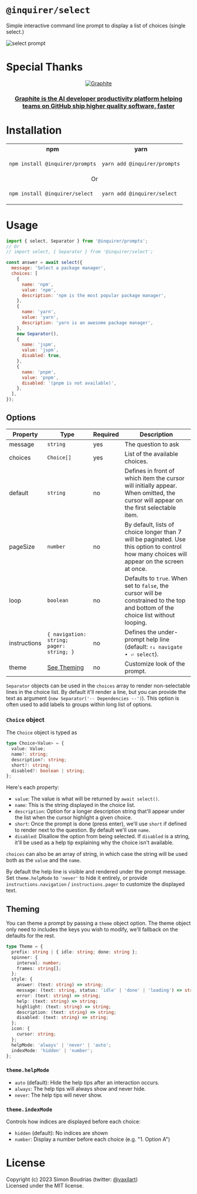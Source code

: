 # `@inquirer/select`

Simple interactive command line prompt to display a list of choices (single select.)

![select prompt](https://cdn.rawgit.com/SBoudrias/Inquirer.js/28ae8337ba51d93e359ef4f7ee24e79b69898962/assets/screenshots/list.svg)

# Special Thanks

<div align="center" markdown="1">

[![Graphite](https://github.com/user-attachments/assets/53db40ca-2254-481a-a094-6597f8716e29)](https://graphite.dev/?utm_source=github&utm_medium=repo&utm_campaign=inquirerjs)<br>

### [Graphite is the AI developer productivity platform helping teams on GitHub ship higher quality software, faster](https://graphite.dev/?utm_source=github&utm_medium=repo&utm_campaign=inquirerjs)

</div>

# Installation

<table>
<tr>
  <th>npm</th>
  <th>yarn</th>
</tr>
<tr>
<td>

```sh
npm install @inquirer/prompts
```

</td>
<td>

```sh
yarn add @inquirer/prompts
```

</td>
</tr>
<tr>
<td colSpan="2" align="center">Or</td>
</tr>
<tr>
<td>

```sh
npm install @inquirer/select
```

</td>
<td>

```sh
yarn add @inquirer/select
```

</td>
</tr>
</table>

# Usage

```js
import { select, Separator } from '@inquirer/prompts';
// Or
// import select, { Separator } from '@inquirer/select';

const answer = await select({
  message: 'Select a package manager',
  choices: [
    {
      name: 'npm',
      value: 'npm',
      description: 'npm is the most popular package manager',
    },
    {
      name: 'yarn',
      value: 'yarn',
      description: 'yarn is an awesome package manager',
    },
    new Separator(),
    {
      name: 'jspm',
      value: 'jspm',
      disabled: true,
    },
    {
      name: 'pnpm',
      value: 'pnpm',
      disabled: '(pnpm is not available)',
    },
  ],
});
```

## Options

| Property     | Type                                     | Required | Description                                                                                                                                 |
| ------------ | ---------------------------------------- | -------- | ------------------------------------------------------------------------------------------------------------------------------------------- |
| message      | `string`                                 | yes      | The question to ask                                                                                                                         |
| choices      | `Choice[]`                               | yes      | List of the available choices.                                                                                                              |
| default      | `string`                                 | no       | Defines in front of which item the cursor will initially appear. When omitted, the cursor will appear on the first selectable item.         |
| pageSize     | `number`                                 | no       | By default, lists of choice longer than 7 will be paginated. Use this option to control how many choices will appear on the screen at once. |
| loop         | `boolean`                                | no       | Defaults to `true`. When set to `false`, the cursor will be constrained to the top and bottom of the choice list without looping.           |
| instructions | `{ navigation: string; pager: string; }` | no       | Defines the under-prompt help line (default: `↑↓ navigate • ⏎ select`).                                                                     |
| theme        | [See Theming](#Theming)                  | no       | Customize look of the prompt.                                                                                                               |

`Separator` objects can be used in the `choices` array to render non-selectable lines in the choice list. By default it'll render a line, but you can provide the text as argument (`new Separator('-- Dependencies --')`). This option is often used to add labels to groups within long list of options.

### `Choice` object

The `Choice` object is typed as

```ts
type Choice<Value> = {
  value: Value;
  name?: string;
  description?: string;
  short?: string;
  disabled?: boolean | string;
};
```

Here's each property:

- `value`: The value is what will be returned by `await select()`.
- `name`: This is the string displayed in the choice list.
- `description`: Option for a longer description string that'll appear under the list when the cursor highlight a given choice.
- `short`: Once the prompt is done (press enter), we'll use `short` if defined to render next to the question. By default we'll use `name`.
- `disabled`: Disallow the option from being selected. If `disabled` is a string, it'll be used as a help tip explaining why the choice isn't available.

`choices` can also be an array of string, in which case the string will be used both as the `value` and the `name`.

By default the help line is visible and rendered under the prompt message. Set `theme.helpMode` to `'never'` to hide it entirely, or provide `instructions.navigation` / `instructions.pager` to customize the displayed text.

## Theming

You can theme a prompt by passing a `theme` object option. The theme object only need to includes the keys you wish to modify, we'll fallback on the defaults for the rest.

```ts
type Theme = {
  prefix: string | { idle: string; done: string };
  spinner: {
    interval: number;
    frames: string[];
  };
  style: {
    answer: (text: string) => string;
    message: (text: string, status: 'idle' | 'done' | 'loading') => string;
    error: (text: string) => string;
    help: (text: string) => string;
    highlight: (text: string) => string;
    description: (text: string) => string;
    disabled: (text: string) => string;
  };
  icon: {
    cursor: string;
  };
  helpMode: 'always' | 'never' | 'auto';
  indexMode: 'hidden' | 'number';
};
```

### `theme.helpMode`

- `auto` (default): Hide the help tips after an interaction occurs.
- `always`: The help tips will always show and never hide.
- `never`: The help tips will never show.

### `theme.indexMode`

Controls how indices are displayed before each choice:

- `hidden` (default): No indices are shown
- `number`: Display a number before each choice (e.g. "1. Option A")

# License

Copyright (c) 2023 Simon Boudrias (twitter: [@vaxilart](https://twitter.com/Vaxilart))<br/>
Licensed under the MIT license.
